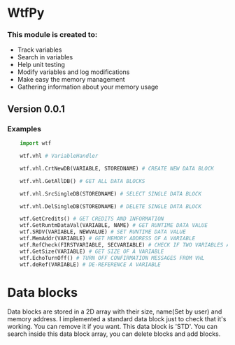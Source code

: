 # WtfPy


### This module is created to:
  - Track variables
  - Search in variables
  - Help unit testing
  - Modify variables and log modifications
  - Make easy the memory management
  -	Gathering information about your memory usage

## Version 0.0.1
### Examples
```python
	import wtf 

  	wtf.vhl # VariableHandler

	wtf.vhl.CrtNewDB(VARIABLE, STOREDNAME) # CREATE NEW DATA BLOCK

	wtf.vhl.GetAllDB() # GET ALL DATA BLOCKS

	wtf.vhl.SrcSingleDB(STOREDNAME) # SELECT SINGLE DATA BLOCK

	wtf.vhl.DelSingleDB(STOREDNAME) # DELETE SINGLE DATA BLOCK

	wtf.GetCredits() # GET CREDITS AND INFORMATION
	wtf.GetRuntmDataVal(VARIABLE, NAME) # GET RUNTIME DATA VALUE
	wtf.SRDV(VARIABLE, NEWVALUE) # SET RUNTIME DATA VALUE
	wtf.MemAddr(VARIABLE) # GET MEMORY ADDRESS OF A VARIABLE
	wtf.RefCheck(FIRSTVARIABLE, SECVARIABLE) # CHECK IF TWO VARIABLES ARE REFERENCING TO THE SAME MEMORY ADDRESS
  	wtf.GetSize(VARIABLE) # GET SIZE OF A VARIABLE
	wtf.EchoTurnOff() # TURN OFF CONFIRMATION MESSAGES FROM VHL
	wtf.deRef(VARIABLE) # DE-REFERENCE A VARIABLE
```
# Data blocks
Data blocks are stored in a 2D array with their
size, name(Set by user) and memory address.
I implemented a standard data block just to check
that it's working. You can remove it if you want.
This data block is 'STD'.
You can search inside this data block array, you
can delete blocks and add blocks.


